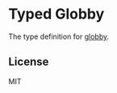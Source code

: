 # Typed Globby

The type definition for [globby](https://github.com/sindresorhus/globby).

## License

MIT
